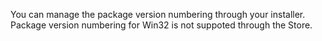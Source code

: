  You can manage the package version numbering through your installer. Package version numbering for Win32 is not suppoted through the Store.